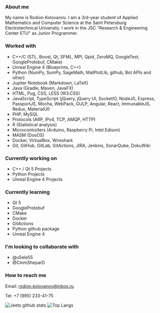 ### About me

My name is Rodion Kolovanov. I am a 3rd-year student of Applied Mathematics and Computer Science at the Saint Petersburg Electrotechnical University. I work in the JSC "Research & Engineering Center ETU" as Junior Programmer.

### Worked with

- С++/C (STL, Boost, Qt, SFML, MPI, Qpid, ZeroMQ, GoogleTest, GoogleProtobuf, CMake)
- Unreal Engine 4 (Blueprints, C++)
- Python (NumPy, SumPy, SageMath, MatPlotLib, github, Bot APIs and other)
- Jupiter Notebook (Markdown, LaTeX)
- Java (Gradle, Maven, JavaFX)
- HTML, Pug, CSS, LESS (W3.CSS)
- JavaScript, TypeScript (jQuery, jQuery UI, SocketIO, NodeJS, Express, PassportJS, Mocha, WebPack, GULP, Angular, React, ImmunableJS, Redux, MaterialUI)
- PHP, MySQL
- Protocols (ARP, IPv4, TCP, AMQP, HTTP)
- R (Statistical analysis)
- Microcontrollers (Arduino, Raspberry Pi, Intel Edison)
- MASM (DosOS)
- Docker, VirtualBox, Wireshark
- Git, GitHub, GitLab, GitActions, JIRA, Jenkins, SonarQube, DokuWiki

### Currently working on

- C++ / Qt 5 Projects
- Python Projects
- Unreal Engine 4 Projects

### Currently learning

- Qt 5
- GoogleProtobuf
- CMake
- Docker
- GitActions
- Python github package
- Unreal Engine 4

### I'm looking to collaborate with

- @u5ele55
- @CmmSheparD

### How to reach me

Email: rodion.kolovanov@inbox.ru

Tel: +7 (995) 233-41-75

![Jeets github stats](https://github-readme-stats.vercel.app/api?username=rkolovanov&show_icons=true&hide_border=true&theme=github_dark)
![Top Langs](https://github-readme-stats.vercel.app/api/top-langs/?username=rkolovanov&layout=compact&hide=jupyter&theme=github_dark)
